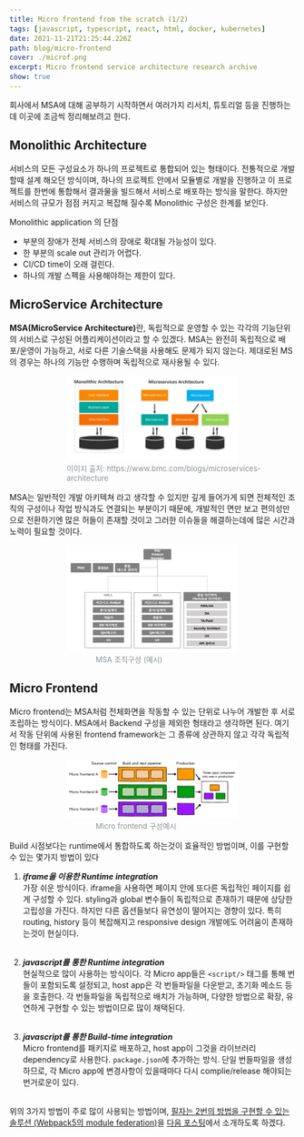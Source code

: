 ```yaml
---
title: Micro frontend from the scratch (1/2)
tags: [javascript, typescript, react, html, docker, kubernetes]
date: 2021-11-21T21:25:44.226Z
path: blog/micro-frontend
cover: ./microf.png
excerpt: Micro frontend service architecture research archive
show: true
---
```

회사에서 MSA에 대해 공부하기 시작하면서 여러가지 리서치, 튜토리얼 등을 진행하는데 이곳에 조금씩 정리해보려고 한다.

## Monolithic Architecture
서비스의 모든 구성요소가 하나의 프로젝트로 통합되어 있는 형태이다. 전통적으로 개발할때 설계 해오던 방식이며, 하나의 프로젝트 안에서 모듈별로 개발을 진행하고 이 프로젝트를 한번에 통합해서 결과물을 빌드해서 서비스로 배포하는 방식을 말한다. 하지만 서비스의 규모가 점점 커지고 복잡해 질수록 Monolithic 구성은 한계를 보인다.

Monolithic application 의 단점
- 부분의 장애가 전체 서비스의 장애로 확대될 가능성이 있다.
- 한 부분의 scale out 관리가 어렵다.
- CI/CD time이 오래 걸린다.
- 하나의 개발 스펙을 사용해야하는 제한이 있다.

## MicroService Architecture
<strong>MSA(MicroService Architecture)</strong>란, 독립적으로 운영할 수 있는 각각의 기능단위의 서비스로 구성된 어플리케이션이라고 할 수 있겠다. MSA는 완전히 독립적으로 배포/운영이 가능하고, 서로 다른 기술스택을 사용해도 문제가 되지 않는다.
제대로된 MS의 경우는 하나의 기능만 수행하며 독립적으로 재사용될 수 있다.

<div style="width: 60%;margin-bottom: 15px; margin-left:auto; margin-right: auto;">
<img src="./mono-vs-msa.png"/>
<div style="width:400px;margin-left:auto; margin-right: auto;font-size:13px; color:#8b9196">이미지 출처: https://www.bmc.com/blogs/microservices-architecture</div>
</div>

MSA는 일반적인 개발 아키텍쳐 라고 생각할 수 있지만 깊게 들어가게 되면 전체적인 조직의 구성이나 작업 방식과도 연결되는 부분이기 때문에, 개발적인 면만 보고 편의성만으로 전환하기엔 많은 허들이 존재할 것이고 그러한 이슈들을 해결하는데에 많은 시간과 노력이 필요할 것이다.
<div style="width: 60%;margin-bottom: 15px; margin-left:auto; margin-right: auto;">
  <img src="./organization.png"/>
  <div style="width:200px;margin-left:auto; margin-right: auto;font-size:13px;color:#8b9196">MSA 조직구성 (예시)</div>
</div>

## Micro Frontend
Micro frontend는 MSA처럼 전체화면을 작동할 수 있는 단위로 나누어 개발한 후 서로 조립하는 방식이다. MSA에서 Backend 구성을 제외한 형태라고 생각하면 된다. 여기서 작동 단위에 사용된 frontend framework는 그 종류에 상관하지 않고 각각 독립적인 형태를 가진다.
<div style="width: 60%;margin-bottom: 15px; margin-left:auto; margin-right: auto;">
  <img src="./mf-ci.png"/>
  <div style="width:200px;margin-left:auto; margin-right: auto;font-size:13px;color:#8b9196">Micro frontend 구성예시</div>
</div>

Build 시점보다는 runtime에서 통합하도록 하는것이 효율적인 방법이며, 이를 구현할 수 있는 몇가지 방법이 있다
1. <i><b>iframe을 이용한 Runtime integration</b></i><br/>
  가장 쉬운 방식이다. iframe을 사용하면 페이지 안에 또다른 독립적인 페이지를 쉽게 구성할 수 있다. styling과 global 변수들이 독립적으로 존재하기 때문에 상당한 고립성을 가진다. 하지만 다른 옵션들보다 유연성이 떨어지는 경향이 있다. 특히 routing, history 등이 복잡해지고 responsive design 개발에도 어려움이 존재하는것이 현실이다.
  <br/><br/>
2. <i><b>javascript를 통한 Runtime integration</b></i><br/>
    현실적으로 많이 사용하는 방식이다. 각 Micro app들은 `<script/>` 태그를 통해 번들이 포함되도록 설정되고, host app은 각 번들파일을 다운받고, 초기화 메소드 등을 호출한다. 각 번들파일을 독립적으로 배치가 가능하며, 다양한 방법으로 확장, 유연하게 구현할 수 있는 방법이므로 많이 채택된다.
<br/><br/>

3. <i><b>javascript를 통한 Build-time integration</b></i><br/>
Micro frontend를 패키지로 배포하고, host app이 그것을 라이브러리 dependency로 사용한다. `package.json`에 추가하는 방식. 단일 번들파일을 생성하므로, 각 Micro app에 변경사항이 있을때마다 다시 complie/release 해야되는 번거로운이 있다.

<br/>
위의 3가지 방법이 주로 많이 사용되는 방법이며, <u>필자는 2번의 방법을 구현할 수 있는 솔루션 (Webpack5의 module federation)</u>을 <a href="/blog/micro-frontend2">다음 포스팅</a>에서 소개하도록 하겠다.
<br/><br/>
